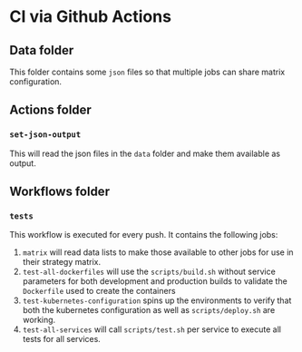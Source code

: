 # CI via Github Actions

## Data folder

This folder contains some `json` files so that multiple jobs can share matrix configuration.

## Actions folder

### `set-json-output`

This will read the json files in the `data` folder and make them available as output.

## Workflows folder

### `tests`

This workflow is executed for every push.
It contains the following jobs:

1. `matrix` will read data lists to make those available to other jobs for use in their strategy matrix.
1. `test-all-dockerfiles` will use the `scripts/build.sh` without service parameters for both development and production builds to validate the `Dockerfile` used to create the containers 
1. `test-kubernetes-configuration` spins up the environments to verify that both the kubernetes configuration as well as `scripts/deploy.sh` are working.
1. `test-all-services` will call `scripts/test.sh` per service to execute all tests for all services. 
